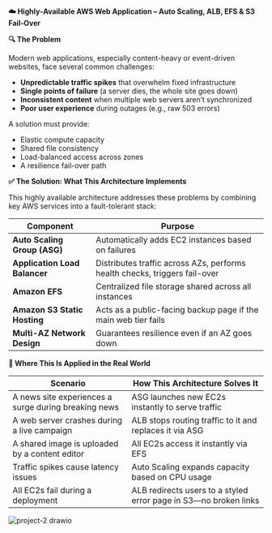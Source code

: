 **☁️ Highly‑Available AWS Web Application – Auto Scaling, ALB, EFS & S3 Fail‑Over**

**🔍 The Problem**

Modern web applications, especially content-heavy or event-driven websites, face several common challenges:

- **Unpredictable traffic spikes** that overwhelm fixed infrastructure
- **Single points of failure** (a server dies, the whole site goes down)
- **Inconsistent content** when multiple web servers aren’t synchronized
- **Poor user experience** during outages (e.g., raw 503 errors)

A solution must provide:

- Elastic compute capacity
- Shared file consistency
- Load-balanced access across zones
- A resilience fail-over path

**✅ The Solution: What This Architecture Implements**

This highly available architecture addresses these problems by combining key AWS services into a fault-tolerant stack:

| **Component** | **Purpose** |
| --- | --- |
| **Auto Scaling Group (ASG)** | Automatically adds EC2 instances based on failures |
| **Application Load Balancer** | Distributes traffic across AZs, performs health checks, triggers fail-over |
| **Amazon EFS** | Centralized file storage shared across all instances |
| **Amazon S3 Static Hosting** | Acts as a public-facing backup page if the main web tier fails |
| **Multi-AZ Network Design** | Guarantees resilience even if an AZ goes down |

**💼 Where This Is Applied in the Real World**

| **Scenario** | **How This Architecture Solves It** |
| --- | --- |
| A news site experiences a surge during breaking news | ASG launches new EC2s instantly to serve traffic |
| A web server crashes during a live campaign | ALB stops routing traffic to it and replaces it via ASG |
| A shared image is uploaded by a content editor | All EC2s access it instantly via EFS |
| Traffic spikes cause latency issues | Auto Scaling expands capacity based on CPU usage |
| All EC2s fail during a deployment | ALB redirects users to a styled error page in S3—no broken links |


![project-2 drawio](https://github.com/user-attachments/assets/71b2e3a8-1dfa-4236-a48d-f0a57bff946c)
